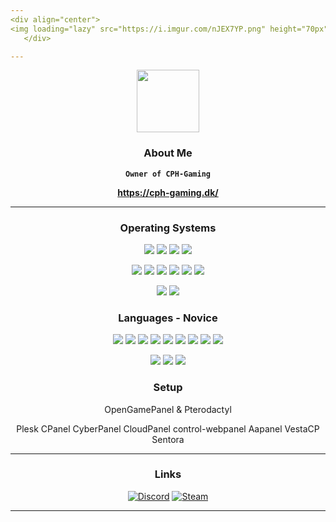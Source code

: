 ```yaml
---
<div align="center">
<img loading="lazy" src="https://i.imgur.com/nJEX7YP.png" height="70px">
   </div>

---
```


<div align="center">
   </div>

   <div align="center">
   <img loading="lazy" src="https://i.imgur.com/4m37cP3.png" height="100px">

   <h3>About Me</h3>

   **`Owner of CPH-Gaming`**
  
   **https://cph-gaming.dk/**
</div>

---

<div align="center">
<h3>Operating Systems</h3>
<p>
<img src="https://img.shields.io/badge/Windows-0078D6?style=flat-square&logo=Windows&logoColor=white"> 
<img src="https://img.shields.io/badge/Windows%2011-0078D4?style=flat-square&logo=Windows%2011&logoColor=white">
<img src="https://img.shields.io/badge/Windows Server-12a6ae?style=flat-square&logo=Server&logoColor=white">  
<img src="https://img.shields.io/badge/Hyper V-0078D4?style=flat-square&logo=Hyper-V&logoColor=white">
<p>     
<img src="https://img.shields.io/badge/Linux-FCC624?style=flat-square&logo=linux&logoColor=black"> 
<img src="https://img.shields.io/badge/Ubuntu-E95420?style=flat-square&logo=ubuntu&logoColor=white"> 
<img src="https://img.shields.io/badge/Debian-A81D33?style=flat-square&logo=debian&logoColor=white">
<img src="https://img.shields.io/badge/Proxmox-e57000?style=flat-square&logo=Proxmox&logoColor=white"> 
<img src="https://img.shields.io/badge/Red%20Hat-EE0000?style=flat-square&logo=redhat&logoColor=white"> 
<img src="https://img.shields.io/badge/Cent%20OS-262577?style=flat-square&logo=CentOS&logoColor=white">
<p>
<img src="https://img.shields.io/badge/VirtualBox-183A61?logo=virtualbox&logoColor=white&style=flat-square">   
<img src="https://img.shields.io/badge/VMware-607078?style=flat-square&logo=vmware&logoColor=white">
</p>
<h3>Languages - Novice</h3>
<p>
<img src="https://img.shields.io/badge/PHP-6e81b6?style=flat-square&logo=PHP&logoColor=white">
<img src="https://img.shields.io/badge/HTML-239120?style=flat-square&logo=html5&logoColor=white">
<img src="https://img.shields.io/badge/CSS-239120?&style=flat-square&logo=css3&logoColor=white">
<img src="https://img.shields.io/badge/Apache-d12127?style=flat-square&logo=Apache&logoColor=white">
<img src="https://img.shields.io/badge/NGINX-009639?logo=NGINX&style=flat-square&logoColor=white">
<img src="https://img.shields.io/badge/MySQL-4479A1?style=flat-square&logo=MySQL&logoColor=white">
<img src="https://img.shields.io/badge/MariaDB-b99d76?style=flat-square&logo=MariaDB&logoColor=white">
<img src="https://img.shields.io/badge/Editor%20Config-E0EFEF?style=flat-square&logo=editorconfig&logoColor=000"> 
<img src="https://img.shields.io/badge/SourcePawn-f69e1d?style=flat-square&logo=SourcePawncode&logoColor=white">
<p>
<img src="https://img.shields.io/badge/Visual_Studio_Code-007ACC?style=flat-square&logo=visual%20studio%20code&logoColor=white">
<img src="https://img.shields.io/badge/Sublime Text-ff9800?style=flat-square&logo=Sublime Textcode&logoColor=white">
<img src="https://img.shields.io/badge/Notepad++-a9f37e?style=flat-square&logo=Notepad++code&logoColor=white">
<h3>Setup</h3>
<p>
OpenGamePanel & Pterodactyl

Plesk
CPanel
CyberPanel
CloudPanel
control-webpanel
Aapanel
VestaCP
Sentora

</p>
</div>

---

<div align="center">
  <h3>Links</h3>
  
  <a target="_blank" href="https://discord.com/users/241286460924231680"><img src="https://img.shields.io/static/v1?label=&message=Discord&color=161B22&style=for-the-badge&logo=discord" alt="Discord" /></a>
  <a target="_blank" href="https://steamcommunity.com/profiles/76561198025857049"><img src="https://img.shields.io/static/v1?label=&message=Steam&color=161B22&style=for-the-badge&logo=Steam" alt="Steam" /></a>
</div>

---
